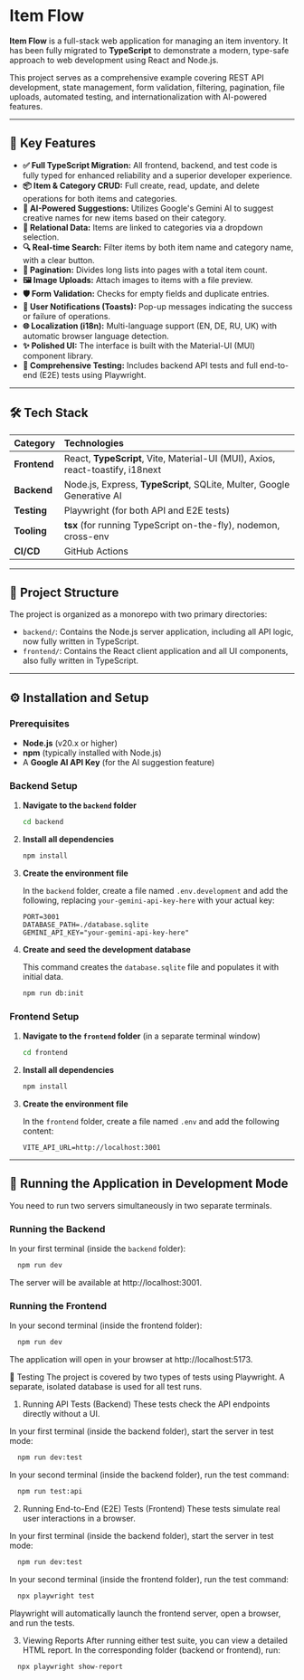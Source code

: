 # Item Flow

**Item Flow** is a full-stack web application for managing an item inventory. It has been fully migrated to **TypeScript** to demonstrate a modern, type-safe approach to web development using React and Node.js.

This project serves as a comprehensive example covering REST API development, state management, form validation, filtering, pagination, file uploads, automated testing, and internationalization with AI-powered features.

---
## 🚀 Key Features

* **✅ Full TypeScript Migration:** All frontend, backend, and test code is fully typed for enhanced reliability and a superior developer experience.
* **📦 Item & Category CRUD:** Full create, read, update, and delete operations for both items and categories.
* **🤖 AI-Powered Suggestions:** Utilizes Google's Gemini AI to suggest creative names for new items based on their category.
* **🔗 Relational Data:** Items are linked to categories via a dropdown selection.
* **🔍 Real-time Search:** Filter items by both item name and category name, with a clear button.
* **📄 Pagination:** Divides long lists into pages with a total item count.
* **🖼️ Image Uploads:** Attach images to items with a file preview.
* **🛡️ Form Validation:** Checks for empty fields and duplicate entries.
* **🔔 User Notifications (Toasts):** Pop-up messages indicating the success or failure of operations.
* **🌐 Localization (i18n):** Multi-language support (EN, DE, RU, UK) with automatic browser language detection.
* **✨ Polished UI:** The interface is built with the Material-UI (MUI) component library.
* **🧪 Comprehensive Testing:** Includes backend API tests and full end-to-end (E2E) tests using Playwright.

---
## 🛠️ Tech Stack

| Category      | Technologies                                                                 |
| :------------ | :--------------------------------------------------------------------------- |
| **Frontend** | React, **TypeScript**, Vite, Material-UI (MUI), Axios, react-toastify, i18next |
| **Backend** | Node.js, Express, **TypeScript**, SQLite, Multer, Google Generative AI       |
| **Testing** | Playwright (for both API and E2E tests)                                      |
| **Tooling** | **tsx** (for running TypeScript on-the-fly), nodemon, cross-env                |
| **CI/CD** | GitHub Actions                                                               |

---
## 📁 Project Structure

The project is organized as a monorepo with two primary directories:

* `backend/`: Contains the Node.js server application, including all API logic, now fully written in TypeScript.
* `frontend/`: Contains the React client application and all UI components, also fully written in TypeScript.

---
## ⚙️ Installation and Setup

### Prerequisites

* **Node.js** (v20.x or higher)
* **npm** (typically installed with Node.js)
* A **Google AI API Key** (for the AI suggestion feature)

### Backend Setup

1.  **Navigate to the `backend` folder**
    ```bash
    cd backend
    ```

2.  **Install all dependencies**
    ```bash
    npm install
    ```

3.  **Create the environment file**

    In the `backend` folder, create a file named `.env.development` and add the following, replacing `your-gemini-api-key-here` with your actual key:
    ```env
    PORT=3001
    DATABASE_PATH=./database.sqlite
    GEMINI_API_KEY="your-gemini-api-key-here"
    ```

4.  **Create and seed the development database**

    This command creates the `database.sqlite` file and populates it with initial data.
    ```bash
    npm run db:init
    ```

### Frontend Setup

1.  **Navigate to the `frontend` folder** (in a separate terminal window)
    ```bash
    cd frontend
    ```

2.  **Install all dependencies**
    ```bash
    npm install
    ```

3.  **Create the environment file**

    In the `frontend` folder, create a file named `.env` and add the following content:
    ```env
    VITE_API_URL=http://localhost:3001
    ```
    
---
## 🚀 Running the Application in Development Mode

You need to run two servers simultaneously in two separate terminals.

### Running the Backend

In your first terminal (inside the `backend` folder):

```bash
  npm run dev
```

The server will be available at http://localhost:3001.

### Running the Frontend
In your second terminal (inside the frontend folder):

```bash
  npm run dev
```

The application will open in your browser at http://localhost:5173.

🧪 Testing
The project is covered by two types of tests using Playwright. A separate, isolated database is used for all test runs.

1. Running API Tests (Backend)
These tests check the API endpoints directly without a UI.

In your first terminal (inside the backend folder), start the server in test mode:

```bash
  npm run dev:test
```

In your second terminal (inside the backend folder), run the test command:

```bash
  npm run test:api
```

2. Running End-to-End (E2E) Tests (Frontend)
These tests simulate real user interactions in a browser.

In your first terminal (inside the backend folder), start the server in test mode:

```bash
  npm run dev:test
```

In your second terminal (inside the frontend folder), run the test command:

```bash
  npx playwright test
```

Playwright will automatically launch the frontend server, open a browser, and run the tests.

3. Viewing Reports
After running either test suite, you can view a detailed HTML report. In the corresponding folder (backend or frontend), run:

```bash
  npx playwright show-report
```
